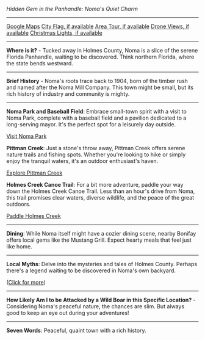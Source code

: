 *Hidden Gem in the Panhandle: Noma's Quiet Charm*

---

[Google Maps](https://www.google.com/maps/place/Noma,+FL/data=!3m1!1e3)
[City Flag, if available](https://www.google.com/search?tbm=isch&q=Noma+FL+Flag+Picture)
[Area Tour, if available](https://www.youtube.com/results?search_query=Noma+FL+4k+tour)
[Drone Views, if available](https://www.youtube.com/results?search_query=Noma+FL+4k+drone)
[Christmas Lights, if available](https://www.youtube.com/results?search_query=Noma+FL+christmas+lights&sp=CAI%253D)

---

**Where is it?** - Tucked away in Holmes County, Noma is a slice of the serene Florida Panhandle, waiting to be discovered. Think northern Florida, where the state bends westward.

---

**Brief History** - Noma's roots trace back to 1904, born of the timber rush and named after the Noma Mill Company. This town might be small, but its rich history of industry and community is mighty.

---

**Noma Park and Baseball Field**: Embrace small-town spirit with a visit to Noma Park, complete with a baseball field and a pavilion dedicated to a long-serving mayor. It's the perfect spot for a leisurely day outside.

  [Visit Noma Park](https://www.youtube.com/results?search_query=Noma+FL+park)

**Pittman Creek**: Just a stone's throw away, Pittman Creek offers serene nature trails and fishing spots. Whether you're looking to hike or simply enjoy the tranquil waters, it's an outdoor enthusiast's haven.

  [Explore Pittman Creek](https://www.youtube.com/results?search_query=Pittman+Creek+FL)

**Holmes Creek Canoe Trail**: For a bit more adventure, paddle your way down the Holmes Creek Canoe Trail. Less than an hour's drive from Noma, this trail promises clear waters, diverse wildlife, and the peace of the great outdoors.

  [Paddle Holmes Creek](https://www.youtube.com/results?search_query=Holmes+Creek+Canoe+Trail)

---

**Dining**: While Noma itself might have a cozier dining scene, nearby Bonifay offers local gems like the Mustang Grill. Expect hearty meals that feel just like home.

---

**Local Myths**: Delve into the mysteries and tales of Holmes County. Perhaps there's a legend waiting to be discovered in Noma's own backyard.

([Click for more](https://www.google.com/search?q=Noma+FL+local+legends))

---

**How Likely Am I to be Attacked by a Wild Boar in this Specific Location?** - Considering Noma's peaceful nature, the chances are slim. But always good to keep an eye out during your adventures!

---

**Seven Words**: Peaceful, quaint town with a rich history.